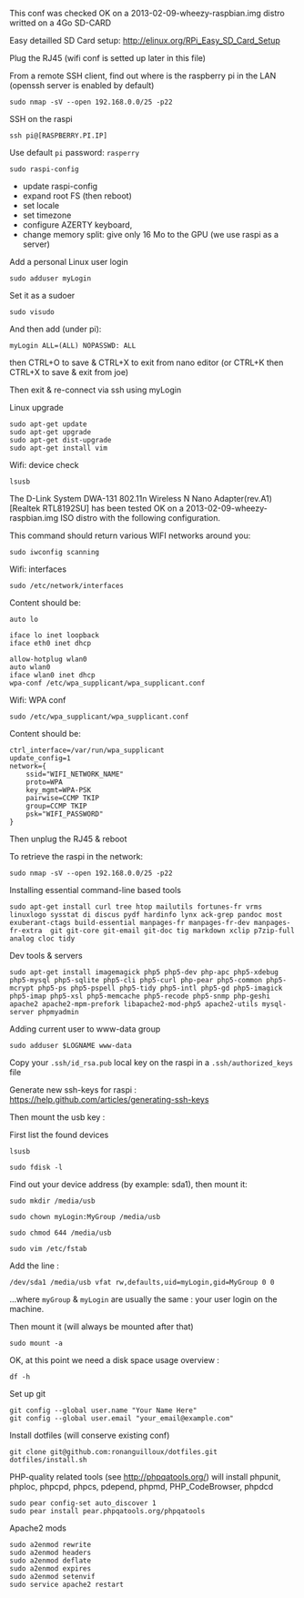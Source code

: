 This conf was checked OK on a 2013-02-09-wheezy-raspbian.img distro 
writted on a 4Go SD-CARD

Easy detailled SD Card setup: http://elinux.org/RPi_Easy_SD_Card_Setup 

Plug the RJ45 (wifi conf is setted up later in this file)

From a remote SSH client, find out where is the raspberry pi in the LAN
(openssh server is enabled by default)

    sudo nmap -sV --open 192.168.0.0/25 -p22

SSH on the raspi

    ssh pi@[RASPBERRY.PI.IP]

Use default `pi` password: `rasperry`

    sudo raspi-config

* update raspi-config
* expand root FS (then reboot)
* set locale
* set timezone
* configure AZERTY keyboard, 
* change memory split: give only 16 Mo to the GPU (we use raspi as a server)

Add a personal Linux user login

    sudo adduser myLogin

Set it as a sudoer

    sudo visudo

And then add (under pi):

    myLogin ALL=(ALL) NOPASSWD: ALL

then CTRL+O to save & CTRL+X to exit from nano editor 
(or CTRL+K then CTRL+X to save & exit from joe)

Then exit & re-connect via ssh using myLogin

Linux upgrade

    sudo apt-get update
    sudo apt-get upgrade
    sudo apt-get dist-upgrade
    sudo apt-get install vim

Wifi: device check

    lsusb

The D-Link System DWA-131 802.11n Wireless N Nano Adapter(rev.A1) [Realtek RTL8192SU]
has been tested OK on a 2013-02-09-wheezy-raspbian.img ISO distro
with the following configuration.

This command should return various WIFI networks around you:

    sudo iwconfig scanning

Wifi: interfaces

    sudo /etc/network/interfaces

Content should be: 

    auto lo

    iface lo inet loopback
    iface eth0 inet dhcp

    allow-hotplug wlan0
    auto wlan0
    iface wlan0 inet dhcp
    wpa-conf /etc/wpa_supplicant/wpa_supplicant.conf

Wifi: WPA conf

    sudo /etc/wpa_supplicant/wpa_supplicant.conf

Content should be: 

    ctrl_interface=/var/run/wpa_supplicant 
    update_config=1
    network={
        ssid="WIFI_NETWORK_NAME"
        proto=WPA
        key_mgmt=WPA-PSK
        pairwise=CCMP TKIP
        group=CCMP TKIP
        psk="WIFI_PASSWORD"
    }

Then unplug the RJ45 & reboot 

To retrieve the raspi in the network:

    sudo nmap -sV --open 192.168.0.0/25 -p22

Installing essential command-line based tools

    sudo apt-get install curl tree htop mailutils fortunes-fr vrms linuxlogo sysstat di discus pydf hardinfo lynx ack-grep pandoc most exuberant-ctags build-essential manpages-fr manpages-fr-dev manpages-fr-extra  git git-core git-email git-doc tig markdown xclip p7zip-full analog cloc tidy

Dev tools & servers

    sudo apt-get install imagemagick php5 php5-dev php-apc php5-xdebug php5-mysql php5-sqlite php5-cli php5-curl php-pear php5-common php5-mcrypt php5-ps php5-pspell php5-tidy php5-intl php5-gd php5-imagick php5-imap php5-xsl php5-memcache php5-recode php5-snmp php-geshi apache2 apache2-mpm-prefork libapache2-mod-php5 apache2-utils mysql-server phpmyadmin

Adding current user to www-data group

    sudo adduser $LOGNAME www-data

Copy your `.ssh/id_rsa.pub` local key on the raspi in a `.ssh/authorized_keys` file

Generate new ssh-keys for raspi : https://help.github.com/articles/generating-ssh-keys

Then mount the usb key :

First list the found devices

    lsusb

    sudo fdisk -l

Find out your device address (by example: sda1), then mount it:

    sudo mkdir /media/usb

    sudo chown myLogin:MyGroup /media/usb

    sudo chmod 644 /media/usb

    sudo vim /etc/fstab

Add the line :

    /dev/sda1 /media/usb vfat rw,defaults,uid=myLogin,gid=MyGroup 0 0

…where `myGroup` & `myLogin` are usually the same : your user login on the machine.

Then mount it (will always be mounted after that)

    sudo mount -a

OK, at this point we need a disk space usage overview :

    df -h

Set up git

    git config --global user.name "Your Name Here"
    git config --global user.email "your_email@example.com"

Install dotfiles (will conserve existing conf)

    git clone git@github.com:ronanguilloux/dotfiles.git
    dotfiles/install.sh

PHP-quality related tools (see http://phpqatools.org/)
will install phpunit, phploc, phpcpd, phpcs, pdepend, phpmd, PHP_CodeBrowser, phpdcd

    sudo pear config-set auto_discover 1
    sudo pear install pear.phpqatools.org/phpqatools

Apache2 mods

    sudo a2enmod rewrite
    sudo a2enmod headers
    sudo a2enmod deflate
    sudo a2enmod expires
    sudo a2enmod setenvif
    sudo service apache2 restart



